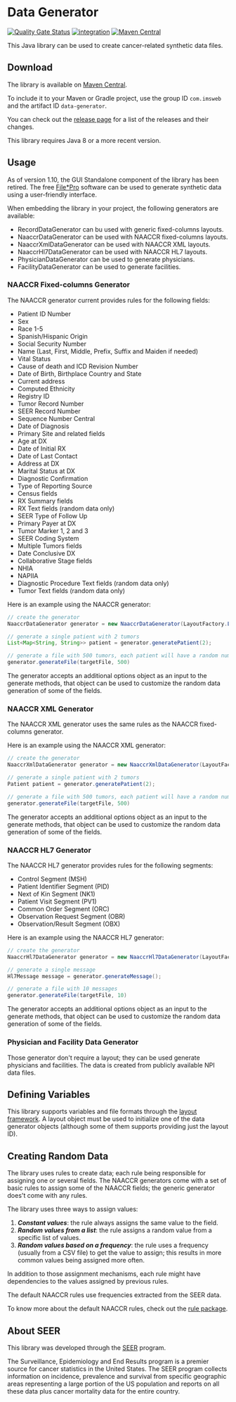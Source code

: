 # Data Generator

[![Quality Gate Status](https://sonarcloud.io/api/project_badges/measure?project=data-generator&metric=alert_status)](https://sonarcloud.io/summary/new_code?id=data-generator)
[![integration](https://github.com/imsweb/data-generator/workflows/integration/badge.svg)](https://github.com/imsweb/data-generator/actions)
[![Maven Central](https://maven-badges.herokuapp.com/maven-central/com.imsweb/data-generator/badge.svg)](https://maven-badges.herokuapp.com/maven-central/com.imsweb/data-generator)

This Java library can be used to create cancer-related synthetic data files.

## Download

The library is available on [Maven Central](http://search.maven.org/#search%7Cga%7C1%7Cg%3A%22com.imsweb%22%20AND%20a%3A%22data-generator%22).

To include it to your Maven or Gradle project, use the group ID `com.imsweb` and the artifact ID `data-generator`.

You can check out the [release page](https://github.com/imsweb/data-generator/releases) for a list of the releases and their changes.

This library requires Java 8 or a more recent version.

## Usage

As of version 1.10, the GUI Standalone component of the library has been retired. The free [File*Pro](https://seer.cancer.gov/tools/filepro/) software
can be used to generate synthetic data using a user-friendly interface.

When embedding the library in your project, the following generators are available:
 - RecordDataGenerator can bu used with generic fixed-columns layouts.
 - NaaccrDataGenerator can be used with NAACCR fixed-columns layouts.
 - NaaccrXmlDataGenerator can be used with NAACCR XML layouts.
 - NaaccrHl7DataGenerator can be used with NAACCR HL7 layouts.
 - PhysicianDataGenerator can be used to generate physicians.
 - FacilityDataGenerator can be used to generate facilities.

### NAACCR Fixed-columns Generator

The NAACCR generator current provides rules for the following fields:
 - Patient ID Number
 - Sex
 - Race 1-5
 - Spanish/Hispanic Origin
 - Social Security Number
 - Name (Last, First, Middle, Prefix, Suffix and Maiden if needed)
 - Vital Status
 - Cause of death and ICD Revision Number
 - Date of Birth, Birthplace Country and State
 - Current address
 - Computed Ethnicity
 - Registry ID
 - Tumor Record Number
 - SEER Record Number
 - Sequence Number Central
 - Date of Diagnosis
 - Primary Site and related fields
 - Age at DX
 - Date of Initial RX
 - Date of Last Contact
 - Address at DX
 - Marital Status at DX
 - Diagnostic Confirmation
 - Type of Reporting Source
 - Census fields
 - RX Summary fields
 - RX Text fields (random data only)
 - SEER Type of Follow Up
 - Primary Payer at DX
 - Tumor Marker 1, 2 and 3
 - SEER Coding System
 - Multiple Tumors fields
 - Date Conclusive DX
 - Collaborative Stage fields
 - NHIA
 - NAPIIA
 - Diagnostic Procedure Text fields (random data only)
 - Tumor Text fields (random data only)

Here is an example using the NAACCR generator:
```java
// create the generator
NaaccrDataGenerator generator = new NaaccrDataGenerator(LayoutFactory.LAYOUT_ID_NAACCR_18_ABSTRACT);

// generate a single patient with 2 tumors
List<Map<String, String>> patient = generator.generatePatient(2);

// generate a file with 500 tumors, each patient will have a random number of tumors (mostly 1)
generator.generateFile(targetFile, 500)
```

The generator accepts an additional options object as an input to the generate methods, that object can be used to customize the
random data generation of some of the fields.

### NAACCR XML Generator

The NAACCR XML generator uses the same rules as the NAACCR fixed-columns generator.

Here is an example using the NAACCR XML generator:
```java
// create the generator
NaaccrXmlDataGenerator generator = new NaaccrXmlDataGenerator(LayoutFactory.LAYOUT_ID_NAACCR_XML_18_ABSTRACT);

// generate a single patient with 2 tumors
Patient patient = generator.generatePatient(2);

// generate a file with 500 tumors, each patient will have a random number of tumors (mostly 1)
generator.generateFile(targetFile, 500)
```

The generator accepts an additional options object as an input to the generate methods, that object can be used to customize the
random data generation of some of the fields.

### NAACCR HL7 Generator

The NAACCR HL7 generator provides rules for the following segments:
 - Control Segment (MSH)
 - Patient Identifier Segment (PID)
 - Next of Kin Segment (NK1)
 - Patient Visit Segment (PV1)
 - Common Order Segment (ORC)
 - Observation Request Segment (OBR)
 - Observation/Result Segment (OBX)

Here is an example using the NAACCR HL7 generator:
```java
// create the generator
NaaccrHl7DataGenerator generator = new NaaccrHl7DataGenerator(LayoutFactory.LAYOUT_ID_NAACCR_HL7_2_5_1);

// generate a single message
Hl7Message message = generator.generateMessage();

// generate a file with 10 messages
generator.generateFile(targetFile, 10)
```

The generator accepts an additional options object as an input to the generate methods, that object can be used to customize the
random data generation of some of the fields.

### Physician and Facility Data Generator

Those generator don't require a layout; they can be used generate physicians and facilities. The data is created from publicly available NPI data files.

## Defining Variables

This library supports variables and file formats through the [layout framework](https://github.com/imsweb/layout). A layout object must be used
to initialize one of the data generator objects (although some of them supports providing just the layout ID).

## Creating Random Data

The library uses rules to create data; each rule being responsible for assigning one or several fields. The NAACCR generators come with a set of basic rules to assign some of the NAACCR fields;
the generic generator does't come with any rules.

The library uses three ways to assign values:

1. ***Constant values***: the rule always assigns the same value to the field.
2. ***Random values from a list***: the rule assigns a random value from a specific list of values.
3. ***Random values based on a frequency***: the rule uses a frequency (usually from a CSV file) to get the value to assign; this results in more common values being assigned more often.

In addition to those assignment mechanisms, each rule might have dependencies to the values assigned by previous rules.

The default NAACCR rules use frequencies extracted from the SEER data.

To know more about the default NAACCR rules, check out the [rule package](https://github.com/imsweb/data-generator/tree/master/src/main/java/com/imsweb/datagenerator/naaccr/rule).

## About SEER

This library was developed through the [SEER](http://seer.cancer.gov/) program.

The Surveillance, Epidemiology and End Results program is a premier source for cancer statistics in the United States.
The SEER program collects information on incidence, prevalence and survival from specific geographic areas representing
a large portion of the US population and reports on all these data plus cancer mortality data for the entire country.
